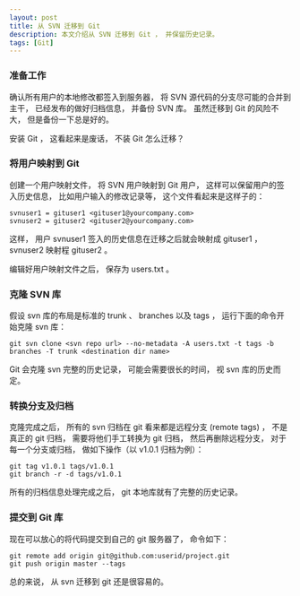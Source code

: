 ```yaml
---
layout: post
title: 从 SVN 迁移到 Git
description: 本文介绍从 SVN 迁移到 Git ， 并保留历史记录。
tags: [Git]
---
```


### 准备工作 ###

确认所有用户的本地修改都签入到服务器， 将 SVN 源代码的分支尽可能的合并到主干， 已经发布的做好归档信息， 并备份 SVN 库。 虽然迁移到 Git 的风险不大， 但是备份一下总是好的。

安装 Git ， 这看起来是废话， 不装 Git 怎么迁移？

### 将用户映射到 Git ###

创建一个用户映射文件， 将 SVN 用户映射到 Git 用户， 这样可以保留用户的签入历史信息， 比如用户输入的修改记录等， 这个文件看起来是这样子的：

    svnuser1 = gituser1 <gituser1@yourcompany.com>
    svnuser2 = gituser2 <gituser2@yourcompany.com>

这样， 用户 svnuser1 签入的历史信息在迁移之后就会映射成 gituser1 ， svnuser2 映射程 gituser2 。

编辑好用户映射文件之后， 保存为 users.txt 。

### 克隆 SVN 库 ###

假设 svn 库的布局是标准的 trunk 、 branches 以及 tags ， 运行下面的命令开始克隆 svn 库：

    git svn clone <svn repo url> --no-metadata -A users.txt -t tags -b branches -T trunk <destination dir name>

Git 会克隆 svn 完整的历史记录， 可能会需要很长的时间， 视 svn 库的历史而定。

### 转换分支及归档 ###

克隆完成之后， 所有的 svn 归档在 git 看来都是远程分支 (remote tags) ， 不是真正的 git 归档， 需要将他们手工转换为 git 归档， 然后再删除远程分支， 对于每一个分支或归档， 做如下操作（以 v1.0.1 归档为例）：

    git tag v1.0.1 tags/v1.0.1
    git branch -r -d tags/v1.0.1

所有的归档信息处理完成之后， git 本地库就有了完整的历史记录。

### 提交到 Git 库 ###

现在可以放心的将代码提交到自己的 git 服务器了， 命令如下：

    git remote add origin git@github.com:userid/project.git
    git push origin master --tags

总的来说， 从 svn 迁移到 git 还是很容易的。